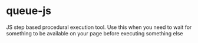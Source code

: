 # queue-js
JS step based procedural execution tool. Use this when you need to wait for something to be available on your page before executing something else
